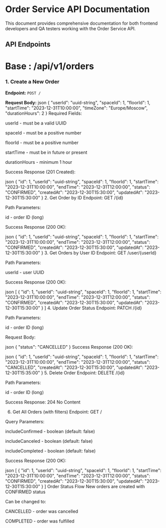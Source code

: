 # Order Service API Documentation

This document provides comprehensive documentation for both frontend developers and QA testers working with the Order Service API.

## API Endpoints
# Base : /api/v1/orders

### 1. Create a New Order
**Endpoint:** `POST /`

**Request Body:**
json
{
  "userId": "uuid-string",
  "spaceId": 1,
  "floorId": 1,
  "startTime": "2023-12-31T10:00:00",
  "timeZone": "Europe/Moscow",
  "durationHours": 2
}
Required Fields:

userId - must be a valid UUID

spaceId - must be a positive number

floorId - must be a positive number

startTime - must be in future or present

durationHours - minimum 1 hour

Success Response (201 Created):

json
{
  "id": 1,
  "userId": "uuid-string",
  "spaceId": 1,
  "floorId": 1,
  "startTime": "2023-12-31T10:00:00",
  "endTime": "2023-12-31T12:00:00",
  "status": "CONFIRMED",
  "createdAt": "2023-12-30T15:30:00",
  "updatedAt": "2023-12-30T15:30:00"
}
2. Get Order by ID
Endpoint: GET /{id}

Path Parameters:

id - order ID (long)

Success Response (200 OK):

json
{
  "id": 1,
  "userId": "uuid-string",
  "spaceId": 1,
  "floorId": 1,
  "startTime": "2023-12-31T10:00:00",
  "endTime": "2023-12-31T12:00:00",
  "status": "CONFIRMED",
  "createdAt": "2023-12-30T15:30:00",
  "updatedAt": "2023-12-30T15:30:00"
}
3. Get Orders by User ID
Endpoint: GET /user/{userId}

Path Parameters:

userId - user UUID

Success Response (200 OK):

json
[
  {
    "id": 1,
    "userId": "uuid-string",
    "spaceId": 1,
    "floorId": 1,
    "startTime": "2023-12-31T10:00:00",
    "endTime": "2023-12-31T12:00:00",
    "status": "CONFIRMED",
    "createdAt": "2023-12-30T15:30:00",
    "updatedAt": "2023-12-30T15:30:00"
  }
]
4. Update Order Status
Endpoint: PATCH /{id}

Path Parameters:

id - order ID (long)

Request Body:

json
{
  "status": "CANCELLED"
}
Success Response (200 OK):

json
{
  "id": 1,
  "userId": "uuid-string",
  "spaceId": 1,
  "floorId": 1,
  "startTime": "2023-12-31T10:00:00",
  "endTime": "2023-12-31T12:00:00",
  "status": "CANCELLED",
  "createdAt": "2023-12-30T15:30:00",
  "updatedAt": "2023-12-30T15:35:00"
}
5. Delete Order
Endpoint: DELETE /{id}

Path Parameters:

id - order ID (long)

Success Response: 204 No Content

6. Get All Orders (with filters)
Endpoint: GET /

Query Parameters:

includeConfirmed - boolean (default: false)

includeCanceled - boolean (default: false)

includeCompleted - boolean (default: false)

Success Response (200 OK):

json
[
  {
    "id": 1,
    "userId": "uuid-string",
    "spaceId": 1,
    "floorId": 1,
    "startTime": "2023-12-31T10:00:00",
    "endTime": "2023-12-31T12:00:00",
    "status": "CONFIRMED",
    "createdAt": "2023-12-30T15:30:00",
    "updatedAt": "2023-12-30T15:30:00"
  }
]
Order Status Flow
New orders are created with CONFIRMED status

Can be changed to:

CANCELLED - order was cancelled

COMPLETED - order was fulfilled
